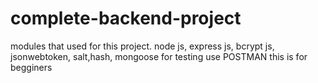 # complete-backend-project
modules that used for this project. node js, express js, bcrypt js, jsonwebtoken, salt,hash, mongoose
for testing use POSTMAN
this is for begginers 
